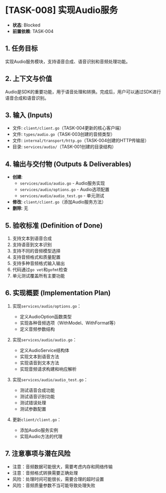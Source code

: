 # [TASK-008] 实现Audio服务

- **状态**: Blocked
- **前置依赖**: TASK-004

## 1. 任务目标
实现Audio服务模块，支持语音合成、语音识别和音频处理功能。

## 2. 上下文与价值
Audio是SDK的重要功能，用于语音处理和转换。完成后，用户可以通过SDK进行语音合成和语音识别。

## 3. 输入 (Inputs)
- 文件: `client/client.go`（TASK-004更新的核心客户端）
- 文件: `types/audio.go`（TASK-003创建的音频类型）
- 文件: `internal/transport/http.go`（TASK-004创建的HTTP传输层）
- 目录: `services/audio/`（TASK-001创建的目录结构）

## 4. 输出与交付物 (Outputs & Deliverables)
- **创建**: 
  - `services/audio/audio.go` - Audio服务实现
  - `services/audio/options.go` - Audio选项配置
  - `services/audio/audio_test.go` - 单元测试
- **修改**: `client/client.go`（添加Audio服务方法）
- **删除**: 无

## 5. 验收标准 (Definition of Done)
1. 支持文本到语音合成
2. 支持语音到文本识别
3. 支持不同的音频模型选择
4. 支持音频格式和质量配置
5. 支持多种音频格式输入输出
6. 代码通过`go vet`和`gofmt`检查
7. 单元测试覆盖所有主要功能

## 6. 实现概要 (Implementation Plan)
1. 实现`services/audio/options.go`：
   - 定义AudioOption函数类型
   - 实现各种音频选项（WithModel、WithFormat等）
   - 定义音频参数结构

2. 实现`services/audio/audio.go`：
   - 定义AudioService结构体
   - 实现文本到语音方法
   - 实现语音到文本方法
   - 实现音频请求构建和响应解析

3. 实现`services/audio/audio_test.go`：
   - 测试语音合成功能
   - 测试语音识别功能
   - 测试错误处理
   - 测试参数配置

4. 更新`client/client.go`：
   - 添加Audio服务实例
   - 实现Audio方法的代理

## 7. 注意事项与潜在风险
- 注意：音频数据可能很大，需要考虑内存和网络传输
- 注意：音频格式转换需要正确处理
- 风险：处理时间可能很长，需要合理的超时设置
- 风险：音频质量参数不当可能导致处理失败 